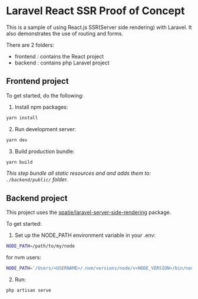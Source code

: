 # Laravel React SSR Proof of Concept
This is a sample of using React.js SSR(Server side rendering) with Laravel.
It also demonstrates the use of routing and forms.

There are 2 folders:
* frontend : contains the React project
* backend : contains php Laravel project

## Frontend project

To get started, do the following:

1. Install npm packages:
```bash
yarn install
``` 

2. Run development server:
```bash
yarn dev
```

3. Build production bundle:

```bash
yarn build
```
_This step bundle all static resources and and adds them to: `./backend/public/` folder._


## Backend project
This project uses the [spatie/laravel-server-side-rendering](https://github.com/spatie/laravel-server-side-rendering) package.

To get started:

1. Set up the NODE_PATH environment variable in your .env:
```bash
NODE_PATH=/path/to/my/node
```
for nvm users:
```bash
NODE_PATH='/Users/<USERNAME>/.nvm/versions/node/v<NODE_VERSION>/bin/node'

```


2. Run:
```bash
php artisan serve
```

